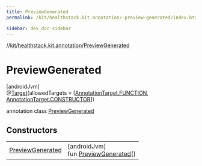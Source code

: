 ```yaml
---
title: PreviewGenerated
permalink: /kit/healthstack.kit.annotation/-preview-generated/index.html

sidebar: dev_doc_sidebar
---
```

//[kit](../../../index.html)/[healthstack.kit.annotation](../index.html)/[PreviewGenerated](index.html)



# PreviewGenerated



[androidJvm]\
@[Target](https://kotlinlang.org/api/latest/jvm/stdlib/kotlin.annotation/-target/index.html)(allowedTargets = [[AnnotationTarget.FUNCTION](https://kotlinlang.org/api/latest/jvm/stdlib/kotlin.annotation/-annotation-target/-f-u-n-c-t-i-o-n/index.html), [AnnotationTarget.CONSTRUCTOR](https://kotlinlang.org/api/latest/jvm/stdlib/kotlin.annotation/-annotation-target/-c-o-n-s-t-r-u-c-t-o-r/index.html)])



annotation class [PreviewGenerated](index.html)



## Constructors


| | |
|---|---|
| [PreviewGenerated](-preview-generated.html) | [androidJvm]<br>fun [PreviewGenerated](-preview-generated.html)() |

